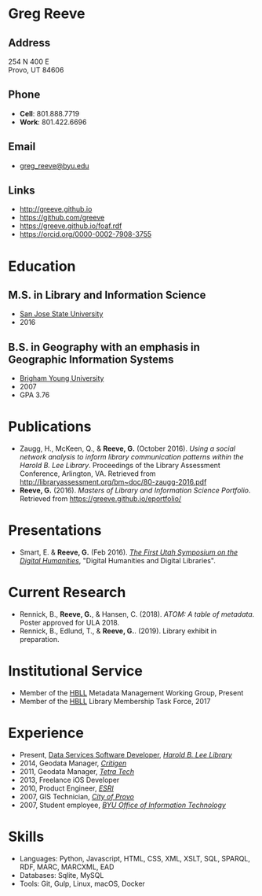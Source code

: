 # Greg Reeve

## Address

254 N 400 E  
Provo, UT 84606

## Phone

- **Cell**: 801.888.7719
- **Work**: 801.422.6696

## Email

- <greg_reeve@byu.edu>

## Links

- <http://greeve.github.io>
- <https://github.com/greeve>
- <https://greeve.github.io/foaf.rdf>
- <https://orcid.org/0000-0002-7908-3755>

# Education

## M.S. in Library and Information Science

- [San Jose State University][sjsu]
- 2016

## B.S. in Geography with an emphasis in Geographic Information Systems

- [Brigham Young University][byu]
- 2007
- GPA 3.76 

# Publications

- Zaugg, H., McKeen, Q., & __Reeve, G.__ (October 2016). *Using a social network analysis to inform library communication patterns within the Harold B. Lee Library*. Proceedings of the Library Assessment Conference, Arlington, VA. Retrieved from <http://libraryassessment.org/bm~doc/80-zaugg-2016.pdf>
- __Reeve, G.__ (2016). *Masters of Library and Information Science Portfolio*. Retrieved from <https://greeve.github.io/eportfolio/>

# Presentations

- Smart, E. & __Reeve, G.__ (Feb 2016). [*The First Utah Symposium on the Digital Humanities*][dhu1], "Digital Humanities and Digital Libraries".

# Current Research

- Rennick, B., __Reeve, G.__, & Hansen, C. (2018). *ATOM: A table of metadata*. Poster approved for ULA 2018.
- Rennick, B., Edlund, T., & __Reeve, G.__. (2019). Library exhibit in preparation.

# Institutional Service

- Member of the [HBLL][hbll] Metadata Management Working Group, Present
- Member of the [HBLL][hbll] Library Membership Task Force, 2017

# Experience

- Present, [Data Services Software Developer][personnel], [*Harold B. Lee Library*][hbll]
- 2014, Geodata Manager, [*Critigen*][critigen]
- 2011, Geodata Manager, [*Tetra Tech*][tt]
- 2013, Freelance iOS Developer
- 2010, Product Engineer, [*ESRI*][esri]
- 2007, GIS Technician, [*City of Provo*][provo-city]
- 2007, Student employee, [*BYU Office of Information Technology*][oit]

# Skills

- Languages: Python, Javascript, HTML, CSS, XML, XSLT, SQL, SPARQL, RDF, MARC, MARCXML, EAD
- Databases: Sqlite, MySQL
- Tools: Git, Gulp, Linux, macOS, Docker 

[sjsu]: https://www.sjsu.edu
[byu]: https://byu.edu
[hbll]: https://lib.byu.edu
[personnel]: https://lib.byu.edu/directory/greg-reeve/
[critigen]: http://www.critigen.com/
[ivm]: http://www.fs.fed.us/ivm/
[usfs-agol]: http://usfs.maps.arcgis.com/
[lwcf]: http://www.fs.fed.us/land/staff/LWCF/
[tt]: http://tetratech.com/
[esri]: http://esri.com/
[provo-city]: http://www.provo.org/
[oit]: https://it.byu.edu/
[dhu1]: https://web.archive.org/web/20160826211035/http://dhu1.byu.edu:80/
